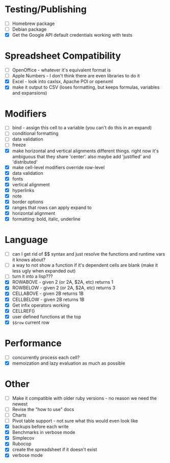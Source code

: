 # Testing/Publishing

- [ ] Homebrew package
- [ ] Debian package
- [x] Get the Google API default credentials working with tests

# Spreadsheet Compatibility

- [ ] OpenOffice - whatever it's equivalent format is
- [ ] Apple Numbers - I don't think there are even libraries to do it
- [x] Excel - look into caxlsx, Apache POI or openxml
- [x] make it output to CSV (loses formatting, but keeps formulas, variables and expansions)

# Modifiers 

- [ ] bind - assign this cell to a variable (you can't do this in an expand)
- [ ] conditional formatting
- [ ] data validation
- [ ] freeze
- [x] make horizontal and vertical alignments different things. right now it's ambiguous that they share 'center'.  also maybe add 'justified' and 'distributed'
- [x] make cell-level modifiers override row-level
- [x] data validation
- [x] fonts
- [x] vertical alignment
- [x] hyperlinks
- [x] note
- [x] border options
- [x] ranges that rows can apply expand to
- [x] horizontal alignment
- [x] formatting: bold, italic, underline

# Language

- [ ] can I get rid of $$ syntax and just resolve the functions and runtime vars it knows about?
- [ ] a way to not show a function if it's dependent cells are blank (make it less ugly when expanded out)
- [ ] turn it into a lisp???
- [x] ROWABOVE - given 2 (or 2A, $2A, etc) returns 1
- [x] ROWBELOW - given 2 (or 2A, $2A, etc) returns 3
- [x] CELLABOVE - given 2B returns 1B
- [x] CELLBELOW - given 2B returns 1B
- [x] Get infix operators working
- [x] CELLREF()
- [x] user defined functions at the top
- [x] `$$row` current row

# Performance

- [ ] concurrently process each cell?
- [x] memoization and lazy evaluation as much as possible

# Other

- [ ] Make it compatible with older ruby versions - no reason we need the newest
- [ ] Revise the "how to use" docs
- [ ] Charts
- [ ] Pivot table support - not sure what this would even look like
- [x] backups before each write
- [x] Benchmarks in verbose mode
- [x] Simplecov
- [X] Rubocop
- [x] create the spreadsheet if it doesn't exist
- [x] verbose mode
